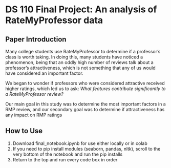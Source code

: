 # DS 110 Final Project: An analysis of RateMyProfessor data

## Paper Introduction
Many college students use RateMyProfessor to determine if a professor’s class is worth taking. In doing this, many students have noticed a phenomenon, being that an oddly high number of reviews talk about a professor’s attractiveness, which is not something that any of us would have considered an important factor. 

We began to wonder if professors who were considered attractive received higher ratings, which led us to ask: 
*What features contribute significantly to a RateMyProfessor review?*

Our main goal in this study was to determine the most important factors in a RMP review, and our secondary goal was to determine if attractiveness has any impact on RMP ratings

## How to Use
1. Download final_notebook.ipynb for use either locally or in colab
2. If you need to pip install modules (seaborn, pandas, nltk), scroll to the very bottom of the notebook and run the pip installs
3. Return to the top and run every code box in order
